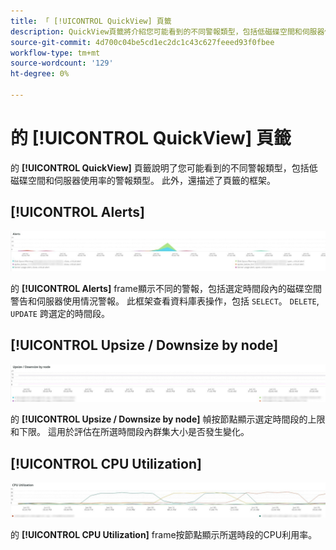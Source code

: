 ```yaml
---
title: 「 [!UICONTROL QuickView] 頁籤
description: QuickView頁籤將介紹您可能看到的不同警報類型，包括低磁碟空間和伺服器使用情況的警報類型。
source-git-commit: 4d700c04be5cd1ec2dc1c43c627feeed93f0fbee
workflow-type: tm+mt
source-wordcount: '129'
ht-degree: 0%

---
```



# 的 [!UICONTROL QuickView] 頁籤

的 **[!UICONTROL QuickView]** 頁籤說明了您可能看到的不同警報類型，包括低磁碟空間和伺服器使用率的警報類型。 此外，還描述了頁籤的框架。

## [!UICONTROL Alerts]

![警報](../../assets/tools/observation-for-adobe-commerce/quickview_alerts.jpg)

的 **[!UICONTROL Alerts]** frame顯示不同的警報，包括選定時間段內的磁碟空間警告和伺服器使用情況警報。 此框架查看資料庫表操作，包括 `SELECT`。 `DELETE`, `UPDATE` 跨選定的時間段。

## [!UICONTROL Upsize / Downsize by node]

![按節點升級/縮減](../../assets/tools/observation-for-adobe-commerce/quickview_upsize_by_node.jpg)

的 **[!UICONTROL Upsize / Downsize by node]** 幀按節點顯示選定時間段的上限和下限。 這用於評估在所選時間段內群集大小是否發生變化。

## [!UICONTROL CPU Utilization]

![CPU利用率](../../assets/tools/observation-for-adobe-commerce/quickview_cpu.jpg)

的 **[!UICONTROL CPU Utilization]** frame按節點顯示所選時段的CPU利用率。
